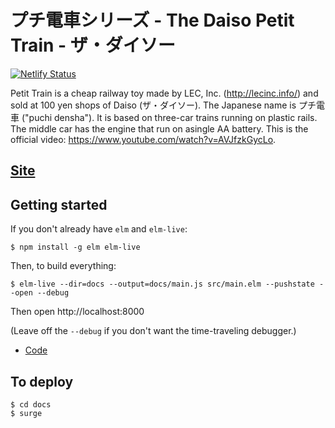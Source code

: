 # プチ電車シリーズ - The Daiso Petit Train - ザ・ダイソー

[![Netlify Status](https://api.netlify.com/api/v1/badges/87358614-82ad-4828-8182-14279c775df3/deploy-status)](https://app.netlify.com/sites/puchi/deploys)

Petit Train is a cheap railway toy made by LEC, Inc. (http://lecinc.info/) and sold at 100 yen shops of Daiso (ザ・ダイソー). The Japanese name is プチ電車 ("puchi densha"). It is based on three-car trains running on plastic rails. The middle car has the engine that run on asingle AA battery. This is the official video: https://www.youtube.com/watch?v=AVJfzkGycLo.

## [Site](http://puchi.guupa.com/)

## Getting started

If you don't already have `elm` and `elm-live`:

```
$ npm install -g elm elm-live
```

Then, to build everything:

```
$ elm-live --dir=docs --output=docs/main.js src/main.elm --pushstate --open --debug
```
Then open http://localhost:8000


(Leave off the `--debug` if you don't want the time-traveling debugger.)

* [Code](https://github.com/lucamug/elm-petit-train-puchi-densha)

## To deploy

```
$ cd docs
$ surge
```
